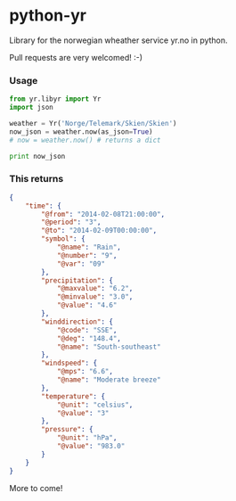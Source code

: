 python-yr
=================
Library for the norwegian wheather service yr.no in python.

Pull requests are very welcomed! :-)

### Usage
```python
from yr.libyr import Yr
import json

weather = Yr('Norge/Telemark/Skien/Skien')
now_json = weather.now(as_json=True)
# now = weather.now() # returns a dict

print now_json
```

### This returns
```json
{
    "time": {
        "@from": "2014-02-08T21:00:00", 
        "@period": "3", 
        "@to": "2014-02-09T00:00:00", 
        "symbol": {
            "@name": "Rain", 
            "@number": "9", 
            "@var": "09"
        }, 
        "precipitation": {
            "@maxvalue": "6.2", 
            "@minvalue": "3.0", 
            "@value": "4.6"
        }, 
        "winddirection": {
            "@code": "SSE", 
            "@deg": "148.4", 
            "@name": "South-southeast"
        }, 
        "windspeed": {
            "@mps": "6.6", 
            "@name": "Moderate breeze"
        }, 
        "temperature": {
            "@unit": "celsius", 
            "@value": "3"
        }, 
        "pressure": {
            "@unit": "hPa", 
            "@value": "983.0"
        }
    }
}
```

More to come!
